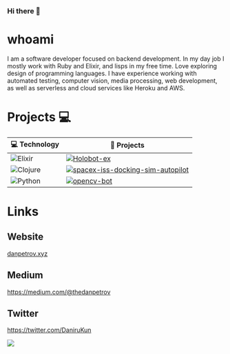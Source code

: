 ### Hi there 👋

# whoami

I am a software developer focused on backend development.
In my day job I mostly work with Ruby and Elixir, and lisps in my free time.
Love exploring design of programming languages. I have experience working with automated testing, computer vision, media processing, web development, as well as serverless and cloud services like Heroku and AWS.

# Projects 💻

|:computer: **Technology**|:rocket: **Projects**              |
|-----------------|-----------------------------|
|![Elixir](https://img.shields.io/badge/elixir-%234B275F.svg?style=flat&logo=elixir&logoColor=white)|[![Holobot-ex](https://img.shields.io/static/v1?label=Holobot-ex&message=%20&color=000605&logo=github&logoColor=white&labelColor=000605)](https://github.com/DaniruKun/holobot-ex) 
|![Clojure](https://img.shields.io/badge/Clojure-%23Clojure.svg?style=flat&logo=Clojure&logoColor=Clojure)|[![spacex-iss-docking-sim-autopilot](https://img.shields.io/static/v1?label=spacex-iss-docking-sim-autopilot&message=%20&color=000605&logo=github&logoColor=white&labelColor=000605)](https://github.com/DaniruKun/spacex-iss-docking-sim-autopilot) 
|![Python](https://img.shields.io/badge/python-3670A0?style=flat&logo=python&logoColor=ffdd54)|[![opencv-bot](https://img.shields.io/static/v1?label=opencv-bot&message=%20&color=000605&logo=github&logoColor=white&labelColor=000605)](https://github.com/DaniruKun/opencv-bot) 

<!-- END OF PROFILE STACK, DO NOT REMOVE -->

# Links

## Website

[danpetrov.xyz](https://danpetrov.xyz)

## Medium

https://medium.com/@thedanpetrov

## Twitter

https://twitter.com/DaniruKun

![](https://komarev.com/ghpvc/?username=danirukun)

